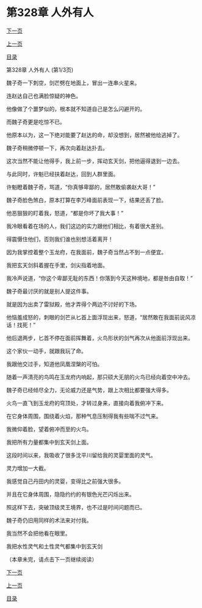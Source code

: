 <h1>第328章   人外有人</h1>
            <div><p><a href="./982_%E7%AC%AC328%E7%AB%A0_%E4%BA%BA%E5%A4%96%E6%9C%89%E4%BA%BA.md">下一页</a></p><p><a href="./980_%E7%AC%AC327%E7%AB%A0_%E9%9C%B8%E6%B5%B7.md">上一页</a></p><p><a href="../">目录</a></p></div>
            <div><p>第328章   人外有人 (第1/3页)</p><p>魏子奇一下刺空，剑芒劈在地面上，冒出一连串火星来。</p><p>连赵达自己也满脸惊疑的神色。</p><p>他像做了个噩梦似的，根本就不知道自己是怎么闪避开的。</p><p>而魏子奇更是吃惊不已。</p><p>他原本以为，这一下绝对能要了赵达的命，却没想到，居然被他给逃掉了。</p><p>魏子奇稍微停顿一下，再次向着赵达扑去。</p><p>这次当然不能让他得手，我上前一步，挥动玄天剑，把他逼得退到一边去。</p><p>与此同时，许魁已经扶着赵达，回到人群里面。</p><p>许魁瞪着魏子奇，骂道，“你真够卑鄙的，居然敢偷袭赵大哥！”</p><p>魏子奇脸色煞白，原本打算在李万峰面前表现一下，结果还丢了脸。</p><p>他恶狠狠的盯着我，怒道，“都是你坏了我大事！”</p><p>我冷眼看着在场的人，我们这边的实力跟他们相比，有着很大差别。</p><p>得震慑住他们，否则我们谁也别想活着离开！</p><p>因为我掌控着整个玉龙府，在我面前，魏子奇当然占不到一点便宜。</p><p>我把玄天剑斜着握在手里，剑尖指着地面。</p><p>我冷声说道，“你这个卑鄙无耻的东西！你落到今天这种境地，都是咎由自取！”</p><p>魏子奇最讨厌的就是别人提这件事。</p><p>就是因为出卖了雷狱殿，他才弄得个两边不讨好的下场。</p><p>他恼羞成怒的，刺眼的剑芒从匕首上面浮现出来，怒道，“居然敢在我面前说风凉话！找死！”</p><p>他后退两步，匕首不停在面前挥舞着，火鸟形状的剑气再次从他面前浮现出来。</p><p>这个家伙一动手，就跟我玩了命。</p><p>我跟他交过手，知道他凤凰涅槃的可怕。</p><p>随着一声清亮的鸟鸣在玉龙府内响起，那只硕大无朋的火鸟已经向着空中冲去。</p><p>魏子奇已经倾尽全力，无论威力还是气势，跟上次相比都要强大得多。</p><p>火鸟一直飞到玉龙府的穹顶处，才转过身来，直接向着我俯冲下来。</p><p>在它身体周围，围绕着火焰，那种气息压制得我有些喘不过气来。</p><p>我微仰着脸，望着俯冲而至的火鸟。</p><p>我把所有力量都集中到玄天剑上面。</p><p>这段时间以来，我吸收了很多沈平川留给我的灵婴里面的灵气。</p><p>灵力增加一大截。</p><p>我感觉自己丹田内的灵婴，变得比之前强大很多。</p><p>并且在它身体周围，隐隐约约的有银色光芒闪烁出来。</p><p>照这样下去，突破顶级灵王境界，也不过是时间问题而已。</p><p>魏子奇仍旧用同样的术法来对付我。</p><p>我当然不会把他看在眼里。</p><p>我把水性灵气和土性灵气都集中到玄天剑</p><p>（本章未完，请点击下一页继续阅读）</p></div>
            <div><p><a href="./982_%E7%AC%AC328%E7%AB%A0_%E4%BA%BA%E5%A4%96%E6%9C%89%E4%BA%BA.md">下一页</a></p><p><a href="./980_%E7%AC%AC327%E7%AB%A0_%E9%9C%B8%E6%B5%B7.md">上一页</a></p><p><a href="../">目录</a></p></div>